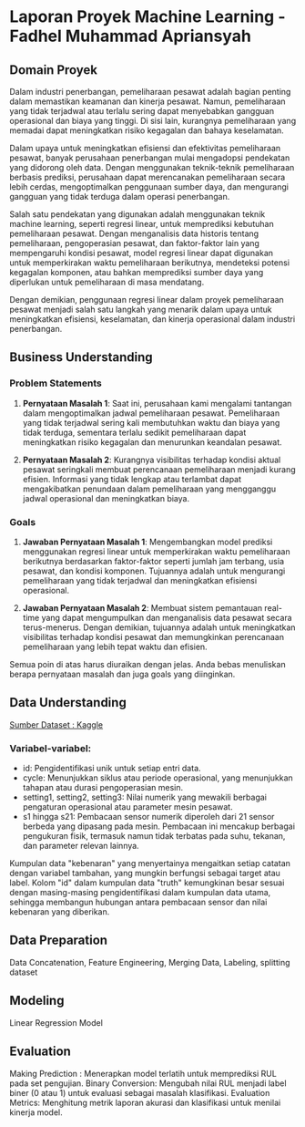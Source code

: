 # Laporan Proyek Machine Learning - Fadhel Muhammad Apriansyah

## Domain Proyek

Dalam industri penerbangan, pemeliharaan pesawat adalah bagian penting dalam memastikan keamanan dan kinerja pesawat. Namun, pemeliharaan yang tidak terjadwal atau terlalu sering dapat menyebabkan gangguan operasional dan biaya yang tinggi. Di sisi lain, kurangnya pemeliharaan yang memadai dapat meningkatkan risiko kegagalan dan bahaya keselamatan.

Dalam upaya untuk meningkatkan efisiensi dan efektivitas pemeliharaan pesawat, banyak perusahaan penerbangan mulai mengadopsi pendekatan yang didorong oleh data. Dengan menggunakan teknik-teknik pemeliharaan berbasis prediksi, perusahaan dapat merencanakan pemeliharaan secara lebih cerdas, mengoptimalkan penggunaan sumber daya, dan mengurangi gangguan yang tidak terduga dalam operasi penerbangan.

Salah satu pendekatan yang digunakan adalah menggunakan teknik machine learning, seperti regresi linear, untuk memprediksi kebutuhan pemeliharaan pesawat. Dengan menganalisis data historis tentang pemeliharaan, pengoperasian pesawat, dan faktor-faktor lain yang mempengaruhi kondisi pesawat, model regresi linear dapat digunakan untuk memperkirakan waktu pemeliharaan berikutnya, mendeteksi potensi kegagalan komponen, atau bahkan memprediksi sumber daya yang diperlukan untuk pemeliharaan di masa mendatang.

Dengan demikian, penggunaan regresi linear dalam proyek pemeliharaan pesawat menjadi salah satu langkah yang menarik dalam upaya untuk meningkatkan efisiensi, keselamatan, dan kinerja operasional dalam industri penerbangan.


## Business Understanding

### Problem Statements

1. **Pernyataan Masalah 1**: Saat ini, perusahaan kami mengalami tantangan dalam mengoptimalkan jadwal pemeliharaan pesawat. Pemeliharaan yang tidak terjadwal sering kali membutuhkan waktu dan biaya yang tidak terduga, sementara terlalu sedikit pemeliharaan dapat meningkatkan risiko kegagalan dan menurunkan keandalan pesawat.

2. **Pernyataan Masalah 2**: Kurangnya visibilitas terhadap kondisi aktual pesawat seringkali membuat perencanaan pemeliharaan menjadi kurang efisien. Informasi yang tidak lengkap atau terlambat dapat mengakibatkan penundaan dalam pemeliharaan yang mengganggu jadwal operasional dan meningkatkan biaya.

### Goals

1. **Jawaban Pernyataan Masalah 1**: Mengembangkan model prediksi menggunakan regresi linear untuk memperkirakan waktu pemeliharaan berikutnya berdasarkan faktor-faktor seperti jumlah jam terbang, usia pesawat, dan kondisi komponen. Tujuannya adalah untuk mengurangi pemeliharaan yang tidak terjadwal dan meningkatkan efisiensi operasional.

2. **Jawaban Pernyataan Masalah 2**: Membuat sistem pemantauan real-time yang dapat mengumpulkan dan menganalisis data pesawat secara terus-menerus. Dengan demikian, tujuannya adalah untuk meningkatkan visibilitas terhadap kondisi pesawat dan memungkinkan perencanaan pemeliharaan yang lebih tepat waktu dan efisien.

Semua poin di atas harus diuraikan dengan jelas. Anda bebas menuliskan berapa pernyataan masalah dan juga goals yang diinginkan.


## Data Understanding
[Sumber Dataset : Kaggle](https://www.kaggle.com/datasets/aadharshviswanath/aircraft-sensor-and-engine-performance/data)


### Variabel-variabel:
- id: Pengidentifikasi unik untuk setiap entri data.
- cycle: Menunjukkan siklus atau periode operasional, yang menunjukkan tahapan atau durasi pengoperasian mesin.
- setting1, setting2, setting3: Nilai numerik yang mewakili berbagai pengaturan operasional atau parameter mesin pesawat.
- s1 hingga s21: Pembacaan sensor numerik diperoleh dari 21 sensor berbeda yang dipasang pada mesin. Pembacaan ini mencakup berbagai pengukuran fisik, termasuk namun tidak terbatas pada suhu, tekanan, dan parameter relevan lainnya.

Kumpulan data "kebenaran" yang menyertainya mengaitkan setiap catatan dengan variabel tambahan, yang mungkin berfungsi sebagai target atau label. Kolom "id" dalam kumpulan data "truth" kemungkinan besar sesuai dengan masing-masing pengidentifikasi dalam kumpulan data utama, sehingga membangun hubungan antara pembacaan sensor dan nilai kebenaran yang diberikan.

## Data Preparation
Data Concatenation, Feature Engineering, Merging Data, Labeling, splitting dataset


## Modeling
Linear Regression Model

## Evaluation
Making Prediction : Menerapkan model terlatih untuk memprediksi RUL pada set pengujian.
Binary Conversion: Mengubah nilai RUL menjadi label biner (0 atau 1) untuk evaluasi sebagai masalah klasifikasi.
Evaluation Metrics: Menghitung metrik laporan akurasi dan klasifikasi untuk menilai kinerja model.
